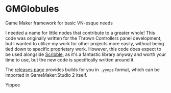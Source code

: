 # GMGlobules
Game Maker framework for basic VN-esque needs


I needed a name for little nodes that contribute to a greater whole!
This code was originally written for the Thrown Controllers panel development, but I wanted to utilize my work for other projects more easily, without being tied down to specific proprietary work.
However, this code does expect to be used alongside [Scribble](https://github.com/JujuAdams/Scribble), as it's a fantastic library anyway and worth your time to use, but the new code is specifically written around it.

The [releases page](https://github.com/WishMakers0/GMGlobules/releases) provides builds for you in `.yymps` format, which can be imported in GameMaker:Studio 2 itself.

Yippee
